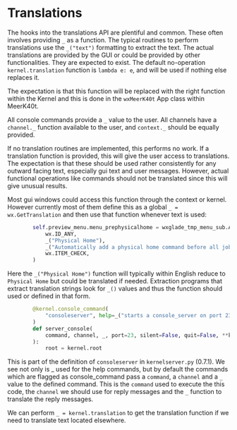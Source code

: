 # Translations

The hooks into the translations API are plentiful and common. These often involves providing `_` as a function. The typical routines to perform translations use the `_("text")` formatting to extract the text. The actual translations are provided by the GUI or could be provided by other functionalities. They are expected to exist. The default no-operation `kernel.translation` function is `lambda e: e`, and will be used if nothing else replaces it.

The expectation is that this function will be replaced with the right function within the Kernel and this is done in the `wxMeerK40t` App class within MeerK40t.

All console commands provide a `_` value to the user. All channels have a `channel._` function available to the user, and `context._` should be equally provided.

If no translation routines are implemented, this performs no work. If a translation function is provided, this will give the user access to translations. The expectation is that these should be used rather consistently for any outward facing text, especially gui text and user messages. However, actual functional operations like commands should not be translated since this will give unusual results.

Most gui windows could access this function through the context or kernel. However currently most of them define this as a global `_ = wx.GetTranslation` and then use that function whenever text is used:

```python
        self.preview_menu.menu_prephysicalhome = wxglade_tmp_menu_sub.Append(
            wx.ID_ANY,
            _("Physical Home"),
            _("Automatically add a physical home command before all jobs"),
            wx.ITEM_CHECK,
        )
```

Here the `_("Physical Home")` function will typically within English reduce to `Physical Home` but could be translated if needed. Extraction programs that extract translation strings look for `_()` values and thus the function should used or defined in that form.

```python
        @kernel.console_command(
            "consoleserver", help=_("starts a console_server on port 23 (telnet)")
        )
        def server_console(
            command, channel, _, port=23, silent=False, quit=False, **kwargs
        ):
            root = kernel.root
```
This is part of the definition of `consoleserver` in `kernelserver.py` (0.7.1). We see not only is _ used for the help commands, but by default the commands which are flagged as console_command pass a `command`, a `channel` and a `_` value to the defined command. This is the `command` used to execute the this code, the `channel` we should use for reply messages and the `_` function to translate the reply messages.

We can perform `_ = kernel.translation` to get the translation function if we need to translate text located elsewhere.


